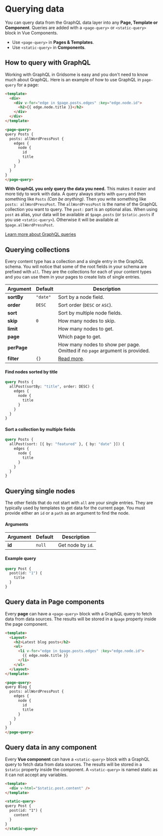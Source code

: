 # Querying data

You can query data from the GraphQL data layer into any **Page, Template or Component**. Queries are added with a `<page-query>` or `<static-query>` block in Vue Components.

- Use `<page-query>` in **Pages & Templates**.
- Use `<static-query>` in **Components**.

## How to query with GraphQL

Working with GraphQL in Gridsome is easy and you don't need to know much about GraphQL. Here is an example of how to use GraphQL in `page-query` for a page:

```html
<template>
  <div>
    <div v-for="edge in $page.posts.edges" :key="edge.node.id">
      <h2>{{ edge.node.title }}</h2>
    </div>
  </div>
</template>

<page-query>
query Posts {
  posts: allWordPressPost {
    edges {
      node {
        id
        title
      }
    }
  }
}
</page-query>
```

**With GraphQL you only query the data you need.** This makes it easier and more tidy to work with data. A query always starts with `query` and then something like `Posts` *(Can be anything)*. Then you write something like `posts: allWordPressPost`. The `allWordPressPost` is the name of the GraphQL collection you want to query. The `post:` part is an optional alias. When using `post` as alias, your data will be available at `$page.posts` (or `$static.posts` if you use `<static-query>`). Otherwise it will be available at `$page.allWordPressPost`.

[Learn more about GraphQL queries](https://graphql.org/learn/queries/)

## Querying collections

Every content type has a collection and a single entry in the GraphQL schema. You will notice that some of the root fields in your schema are prefixed with `all`. They are the collections for each of your content types and you can use them in your pages to create lists of single entries.

| Argument | Default | Description |
|----------|---------|-------------|
| **sortBy** | `"date"` | Sort by a node field.
| **order** | `DESC` | Sort order (`DESC` or `ASC`).
| **sort** | | Sort by multiple node fields.
| **skip** | `0` | How many nodes to skip.
| **limit** | | How many nodes to get.
| **page** | | Which page to get.
| **perPage** | | How many nodes to show per page. Omitted if no `page` argument is provided.
| **filter** | `{}` | [Read more](/docs/filtering-data).

#### Find nodes sorted by title

```graphql
query Posts {
  allPost(sortBy: "title", order: DESC) {
    edges {
      node {
        title
      }
    }
  }
}
```

#### Sort a collection by multiple fields

```graphql
query Posts {
  allPost(sort: [{ by: "featured" }, { by: "date" }]) {
    edges {
      node {
        title
      }
    }
  }
}
```

## Querying single nodes

The other fields that do not start with `all` are your single entries. They are typically used by templates to get data for the current page. You must provide either an `id` or a `path` as an argument to find the node.

#### Arguments

| Argument | Default | Description |
|----------|---------|-------------|
| **id** | `null` | Get node by `id`.

#### Example query

```graphql
query Post {
  post(id: "1") {
    title
  }
}
```

## Query data in Page components

Every **page** can have a `<page-query>` block with a GraphQL query
to fetch data from data sources. The results will be stored in a
`$page` property inside the page component.

```html
<template>
  <Layout>
    <h2>Latest blog posts</h2>
    <ul>
      <li v-for="edge in $page.posts.edges" :key="edge.node.id">
        {{ edge.node.title }}
      </li>
    </ul>
  </Layout>
</template>

<page-query>
query Blog {
  posts: allWordPressPost {
    edges {
      node {
        id
        title
      }
    }
  }
}
</page-query>
```

## Query data in any component

Every **Vue component** can have a `<static-query>` block with a GraphQL query to fetch data from data sources. The results will be stored in a `$static` property inside the component. A `<static-query>` is named static as it can not accept any variables.

```html
<template>
  <div v-html="$static.post.content" />
</template>

<static-query>
query Post {
  post(id: "1") {
    content
  }
}
</static-query>
```
